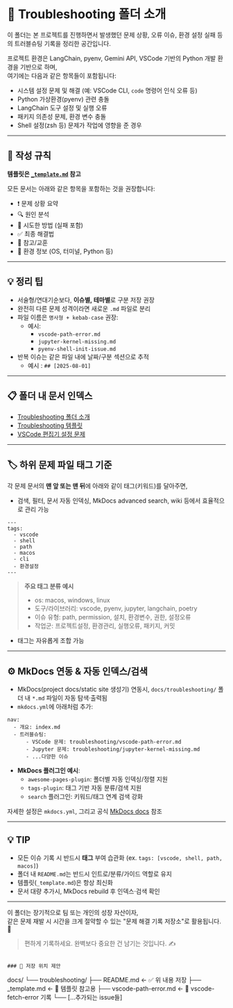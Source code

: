 # 🧭 Troubleshooting 폴더 소개

이 폴더는 본 프로젝트를 진행하면서 발생했던 문제 상황, 오류 이슈, 환경 설정 실패 등의 트러블슈팅 기록을 정리한 공간입니다.

프로젝트 환경은 LangChain, pyenv, Gemini API, VSCode 기반의 Python 개발 환경을 기반으로 하며,  
여기에는 다음과 같은 항목들이 포함됩니다:

- 시스템 설정 문제 및 해결 (예: VSCode CLI, `code` 명령어 인식 오류 등)
- Python 가상환경(pyenv) 관련 충돌
- LangChain 도구 설정 및 실행 오류
- 패키지 의존성 문제, 환경 변수 충돌
- Shell 설정(zsh 등) 문제가 작업에 영향을 준 경우

---

## 📄 작성 규칙

**템플릿은 [`_template.md`](./_template.md) 참고**

모든 문서는 아래와 같은 항목을 포함하는 것을 권장합니다:

- ❗️ 문제 상황 요약
- 🔍 원인 분석
- 🧪 시도한 방법 (실패 포함)
- ✅ 최종 해결법
- 💬 참고/교훈
- 📌 환경 정보 (OS, 터미널, Python 등)

---

## 💡 정리 팁

- 서술형/연대기순보다, **이슈별, 테마별**로 구분 저장 권장
- 완전히 다른 문제 성격이라면 새로운 `.md` 파일로 분리
- 파일 이름은 `명사형 + kebab-case` 권장:
  - 예시:
    - `vscode-path-error.md`
    - `jupyter-kernel-missing.md`
    - `pyenv-shell-init-issue.md`
- 반복 이슈는 같은 파일 내에 날짜/구분 섹션으로 추적 
  - 예시 : `## [2025-08-01]`

---

## 📋 폴더 내 문서 인덱스

- [Troubleshooting 폴더 소개](./README.md)
- [Troubleshooting 템플릿](./_template.md)
- [VSCode 편집기 설정 문제](./vscode-fetch-error.md)

---

## 🏷️ 하위 문제 파일 태그 기준

각 문제 문서의 **맨 앞 또는 맨 뒤**에 아래와 같이 태그(키워드)를 달아주면,
- 검색, 필터, 문서 자동 인덱싱, MkDocs advanced search, wiki 등에서 효율적으로 관리 가능

```
---
tags:
  - vscode
  - shell
  - path
  - macos
  - cli
  - 환경설정
---
```
> **주요 태그 분류 예시**  
> - os: macos, windows, linux  
> - 도구/라이브러리: vscode, pyenv, jupyter, langchain, poetry  
> - 이슈 유형: path, permission, 설치, 환경변수, 권한, 설정오류  
> - 작업군: 프로젝트설정, 환경관리, 실행오류, 패키지, 커밋

* 태그는 자유롭게 조합 가능

---

## ⚙️ MkDocs 연동 & 자동 인덱스/검색

- MkDocs(project docs/static site 생성기) 연동시, `docs/troubleshooting/` 폴더 내 `*.md` 파일이 자동 탐색·출력됨
- `mkdocs.yml`에 아래처럼 추가:

```
nav:
  - 개요: index.md
  - 트러블슈팅:
      - VSCode 문제: troubleshooting/vscode-path-error.md
      - Jupyter 문제: troubleshooting/jupyter-kernel-missing.md
      - ...다양한 이슈
```

- **MkDocs 플러그인 예시**:
    - `awesome-pages-plugin`: 폴더별 자동 인덱싱/정렬 지원
    - `tags-plugin`: 태그 기반 자동 분류/검색 지원
    - `search` 플러그인: 키워드/태그 연계 검색 강화

자세한 설정은 `mkdocs.yml`, 그리고 공식 [MkDocs docs](https://www.mkdocs.org/user-guide/writing-your-docs/) 참조

---

## 💡 TIP

- 모든 이슈 기록 시 반드시 **태그** 부여 습관화 (ex. `tags: [vscode, shell, path, macos]`)
- 폴더 내 `README.md`는 반드시 인트로/분류/가이드 역할로 유지
- 템플릿(`_template.md`)은 항상 최신화
- 문서 대량 추가시, MkDocs rebuild 후 인덱스·검색 확인

---

이 폴더는 장기적으로 팀 또는 개인의 성장 자산이자,  
같은 문제 재발 시 시간을 크게 절약할 수 있는 "문제 해결 기록 저장소"로 활용됩니다. 💾

> 편하게 기록하세요. 완벽보다 중요한 건 남기는 것입니다. ✍️

```

### 🔧 저장 위치 제안

```
docs/
└── troubleshooting/
    ├── README.md                ← ✅ 위 내용 저장
    ├── _template.md             ← 🔧 템플릿 참고용
    ├── vscode-path-error.md     ← 🔧 vscode-fetch-error 기록
    └── [...추가되는 issue들]
```
